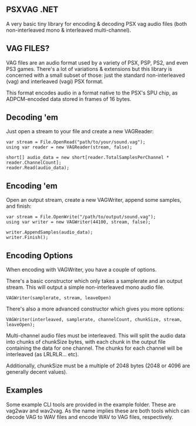 ## PSXVAG .NET

A very basic tiny library for encoding & decoding PSX vag audio files (both non-interleaved mono & interleaved multi-channel).

## VAG FILES?

VAG files are an audio format used by a variety of PSX, PSP, PS2, and even PS3 games. There's a lot of variations & extensions but this library is concerned with a small subset of those: just the standard non-interleaved (vag) and interleaved (vagi) PSX format.

This format encodes audio in a format native to the PSX's SPU chip, as ADPCM-encoded data stored in frames of 16 bytes.

## Decoding 'em

Just open a stream to your file and create a new VAGReader:

```
var stream = File.OpenRead("path/to/your/sound.vag");
using var reader = new VAGReader(stream, false);

short[] audio_data = new short[reader.TotalSamplesPerChannel * reader.ChannelCount];
reader.Read(audio_data);
```

## Encoding 'em

Open an output stream, create a new VAGWriter, append some samples, and finish:

```
var stream = File.OpenWrite("/path/to/output/sound.vag");
using var writer = new VAGWriter(44100, stream, false);

writer.AppendSamples(audio_data);
writer.Finish();
```

## Encoding Options

When encoding with VAGWriter, you have a couple of options.

There's a basic constructor which only takes a samplerate and an output stream. This will output a simple non-interleaved mono audio file.
```
VAGWriter(samplerate, stream, leaveOpen)
```

There's also a more advanced constructor which gives you more options:
```
VAGWriter(interleaved, samplerate, channelCount, chunkSize, stream, leaveOpen);
```

Multi-channel audio files must be interleaved. This will split the audio data into chunks of chunkSize bytes, with each chunk in the output file containing the data for one channel. The chunks for each channel will be interleaved (as LRLRLR... etc).

Additionally, chunkSize must be a multiple of 2048 bytes (2048 or 4096 are generally decent values).

## Examples

Some example CLI tools are provided in the example folder. These are vag2wav and wav2vag. As the name implies these are both tools which can decode VAG to WAV files and encode WAV to VAG files, respectively.